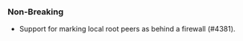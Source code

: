 <!--
A new scriv changelog fragment.

Uncomment the section that is right (remove the HTML comment wrapper).
For top level release notes, leave all the headers commented out.
-->

<!--
### Breaking

- A bullet item for the Breaking category.

-->
### Non-Breaking

- Support for marking local root peers as behind a firewall (#4381).

